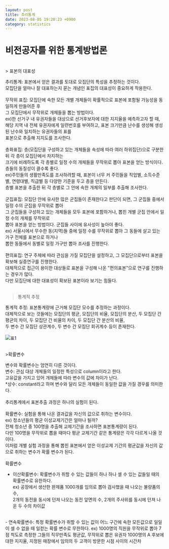 ```yaml
---
layout: post
title: 추리통계
date: 2023-08-05 19:20:23 +0900
category: statistics 
---
```

# 비전공자를 위한 통계방법론    
<br>
> 표본의 대표성  

추리통계: 표본에서 얻은 결과를 토대로 모집단의 특성을 추정하는 것이다.   
모집단을 얼마나 잘 대표하는지 묻는 개념인 표집의 대표성이 중요하게 작용한다.  
<br> 
무작위 표집: 모집단에 속한 모든 개별 개체들이 확률적으로 표본에 포함될 가능성을 동일하게 만들어준 후  
그 모집단에서 무작위로 개체들을 뽑는 방법이다.     
ex)한 선거구 내 유권자들을 대상으로 선거후보자에 대한 지지율을 예측하고자 할 때,  
해당 지역 내 전체 유권자에게 일련번호를 부여하고, 표본 크기만큼 난수를 생성해 생성된 난수와 일치하는 유권자들의 표를  
표본으로 추출해 지지도를 조사한다.  
<br>
층화표집: 층(모집단을 구성하고 있는 개체들을 속성에 따라 여러 하위집단)으로 구분한 뒤 각 층이 모집단에서 차지하는  
크기에 비례하도록 각 층별로 일정 수의 개체들을 무작위로 뽑아 표본을 얻는 방식이다.   
층들의 동질성이 클수록 좋다.  
ex)주민들의 생활만족도를 조사하려할 때, 표본이 너무 커 주민들을 직업별, 소득수준별, 연령대별, 직급별 등 다양한 기준을 두고 층을 만든다.   
층별 표본을 추출한 뒤 각 층별로 그 안에 속한 개체의 일부를 추출해 조사한다.  
<br>
군집표집: 모집단 안에 유사한 많은 군집들이 존재한다고 판단이 되면, 그 군집들 중에서 일정 수의 군집을 무작위로 뽑아  
그 군집들을 구성하고 있는 개체들을 모두 표본에 포함하거나, 뽑힌 개별 군집 안에서 일정 수의 개체를 무작위로  
뽑아 표본을 얻는 방법이다. 군집들 사이에 유사성이 높아야 좋다.  
ex) 서울시에서 무수한 동(지역)들 중에 일정 수를 무작위로 뽑아 그 동들에 살고 있는 가구 전체를 표본으로 하거나  
뽑한 동들에서 동별로 일정 가구만 뽑아 조사를 진행한다.  
<br>
편의표집: 연구 주체에 따라 관심을 가질 모집단을 설정하고, 그 모집단으로부터 표본을 확보해 실증연구를 진행한다.  
대체적으로 접근이 용이한 대상들로 표본을 구성해 나온 "편의표본"으로 연구를 진행하는 경우가 많다.  
다만 모집단에 대한 대표성이 확보된 표본이라 보기는 힘들다.  
<br>
> 통계적 추정  

통계적 추정: 표본통계량에 근거해 모집단 모수를 추정하는 과정이다.  
대체적으로 보는 것들에는 모집단의 평균, 모집단의 비율, 모집단의 분산, 
두 모집단 간 평균의 차이, 두 모집단 간 비율의 차이, 두 모집단 간 분산의 비율,  
두 변수 간 모집단 상관계수, 두 변수 간 모집단 회귀계수 등이 존재한다.   
<br>
![표1](https://github.com/shina1221/shina1221.github.io/assets/38153316/1af7b510-bd4a-44b0-844c-ca400e1fb8ad)
 
<br>
>확률변수

변수와 확률변수는 엄연히 다른 것이다.  
변수: 관심 대상 개체들의 일정한 특성으로 column이라고 한다.  
고유값을 가지고 있어 개체들에 따라 변수의 값에 차이가 난다.    
*상수: constant라고 하며 변수와 달리 모든 개체들이 동일한 값을 가질 경우를 의미한다.  
<br>
추리통계에서 표본추출 과정은 하나의 실험이 된다.  
<br>
확률변수: 실험을 통해 나온 결과값을 자신의 값으로 취하는 변수이다.  
ex) 청소년들의 평균 이성교제기간은 얼마나 될까?  
전체 청소년 중 100명을 추출해 교제기간을 조사하면 표본통계량이 된다.  
다만 100명을 무작위로 뽑을 때마다 평균 교제기간 같은 통계량은 각각 다르게 나올 것이다.  
이처럼 개별 실험 과정을 통해 뽑힌 표본에서 얻은 이성교제 기간의 평균값을 자신의 값으로 취하는 변수가 확률 변수가 된다.  
<br>
확률변수  
- 이산확률변수: 확률변수가 취할 수 있는 값들이 하나 하나 셀 수 있는 값들일 때의 확률변수로 유한하다.  
ex) 공장에서 생산한 완제품 1000개를 임의로 뽑아 검사했을 때 나오는 불량품의 수,  
2개의 동전을 동시에 던져 나오는 동전 앞면의 수, 2개의 주사위를 동시에 던져 나온 두 수의 차이값  
<br>
- 연속확률변수: 특정 확률변수가 취할 수 있는 값이 어느 구간에 속한 모든값으로 일일이 셀 수 없을 때 일컫는 확률 변수로 무한하다.  
ex) 1000명의 직원을 무작위로 뽑아 7점 척도로 측정한 그들의 직무만족도 평균값,  
무작위로 뽑은 유권자 1000명의 A 후보에 대한 지지율, 지정된 매장에서 임의의 두 고객이 방문한 시점 사이의 시간차  









